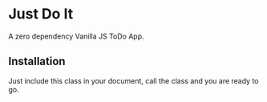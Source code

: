 # Just Do It

A zero dependency Vanilla JS ToDo App.

## Installation

Just include this class in your document, call the class and you are ready to go.

